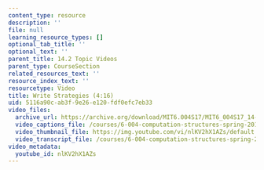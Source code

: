 ```yaml
---
content_type: resource
description: ''
file: null
learning_resource_types: []
optional_tab_title: ''
optional_text: ''
parent_title: 14.2 Topic Videos
parent_type: CourseSection
related_resources_text: ''
resource_index_text: ''
resourcetype: Video
title: Write Strategies (4:16)
uid: 5116a90c-ab3f-9e26-e120-fdf0efc7eb33
video_files:
  archive_url: https://archive.org/download/MIT6.004S17/MIT6_004S17_14-02-10_300k.mp4
  video_captions_file: /courses/6-004-computation-structures-spring-2017/0b503e082f2c5781aae951fcc553cd9e_nlKV2hX1AZs.vtt
  video_thumbnail_file: https://img.youtube.com/vi/nlKV2hX1AZs/default.jpg
  video_transcript_file: /courses/6-004-computation-structures-spring-2017/87fda39356055165d235a6bb874e143d_nlKV2hX1AZs.pdf
video_metadata:
  youtube_id: nlKV2hX1AZs
---
```

